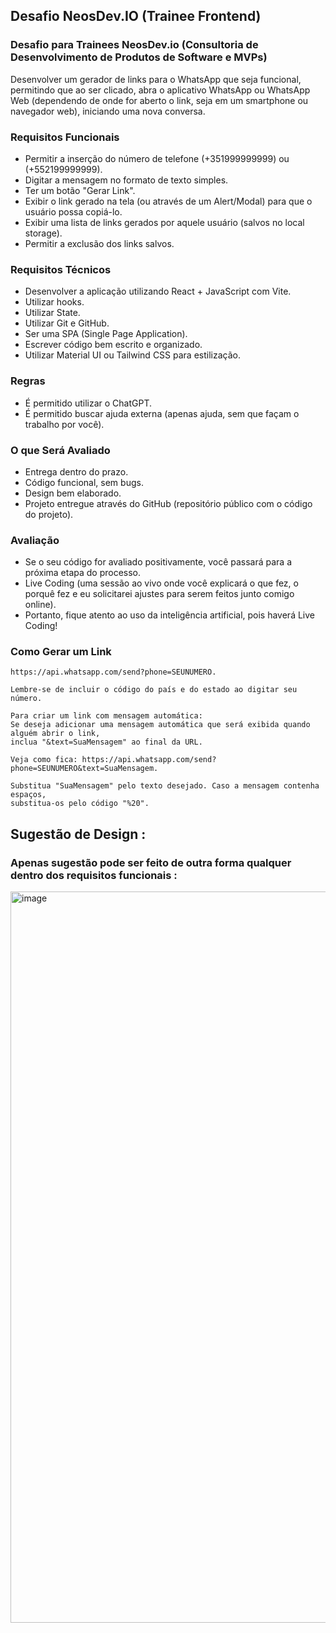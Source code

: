 ## Desafio NeosDev.IO (Trainee Frontend)

### Desafio para Trainees NeosDev.io (Consultoria de Desenvolvimento de Produtos de Software e MVPs)

Desenvolver um gerador de links para o WhatsApp que seja funcional, permitindo que ao ser clicado, abra o aplicativo WhatsApp ou WhatsApp Web (dependendo de onde for aberto o link, seja em um smartphone ou navegador web), iniciando uma nova conversa.

### Requisitos Funcionais

- Permitir a inserção do número de telefone (+351999999999) ou (+552199999999).
- Digitar a mensagem no formato de texto simples.
- Ter um botão "Gerar Link".
- Exibir o link gerado na tela (ou através de um Alert/Modal) para que o usuário possa copiá-lo.
- Exibir uma lista de links gerados por aquele usuário (salvos no local storage).
- Permitir a exclusão dos links salvos.

### Requisitos Técnicos

- Desenvolver a aplicação utilizando React + JavaScript com Vite.
- Utilizar hooks.
- Utilizar State.
- Utilizar Git e GitHub.
- Ser uma SPA (Single Page Application).
- Escrever código bem escrito e organizado.
- Utilizar Material UI ou Tailwind CSS para estilização.

### Regras

- É permitido utilizar o ChatGPT.
- É permitido buscar ajuda externa (apenas ajuda, sem que façam o trabalho por você).

### O que Será Avaliado

- Entrega dentro do prazo.
- Código funcional, sem bugs.
- Design bem elaborado.
- Projeto entregue através do GitHub (repositório público com o código do projeto).

### Avaliação

- Se o seu código for avaliado positivamente, você passará para a próxima etapa do processo.
- Live Coding (uma sessão ao vivo onde você explicará o que fez, o porquê fez e eu solicitarei ajustes para serem feitos junto comigo online).
- Portanto, fique atento ao uso da inteligência artificial, pois haverá Live Coding!

### Como Gerar um Link

    https://api.whatsapp.com/send?phone=SEUNUMERO.
    
    Lembre-se de incluir o código do país e do estado ao digitar seu número.
    
    Para criar um link com mensagem automática:
    Se deseja adicionar uma mensagem automática que será exibida quando alguém abrir o link, 
    inclua "&text=SuaMensagem" ao final da URL. 
    
    Veja como fica: https://api.whatsapp.com/send?phone=SEUNUMERO&text=SuaMensagem.
    
    Substitua "SuaMensagem" pelo texto desejado. Caso a mensagem contenha espaços, 
    substitua-os pelo código "%20".

    
## Sugestão de Design :
### Apenas sugestão pode ser feito de outra forma qualquer dentro dos requisitos funcionais :

<img width="1170" alt="image" src="https://github.com/freddneos/challenge-neosdev-io/assets/36821426/e0f32e12-1707-435f-bdbc-001995018f68">


